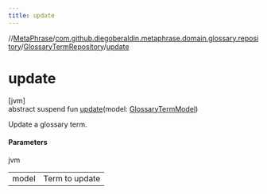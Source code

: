 ```yaml
---
title: update
---
```

//[MetaPhrase](../../../index.html)/[com.github.diegoberaldin.metaphrase.domain.glossary.repository](../index.html)/[GlossaryTermRepository](index.html)/[update](update.html)



# update



[jvm]\
abstract suspend fun [update](update.html)(model: [GlossaryTermModel](../../com.github.diegoberaldin.metaphrase.domain.glossary.data/-glossary-term-model/index.html))



Update a glossary term.



#### Parameters


jvm

| | |
|---|---|
| model | Term to update |




